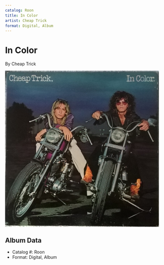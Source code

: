 ```yaml
---
catalog: Roon
title: In Color
artist: Cheap Trick
format: Digital, Album
---
```


# In Color

By Cheap Trick

![](../../assets/albumcovers/Cheap_Trick-In_Color.png)

## Album Data

- Catalog #: Roon
- Format: Digital, Album

